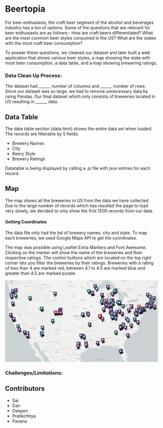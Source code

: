 # Beertopia

For beer enthusiasts, the craft beer segment of the alcohol and beverages industry has a ton of options. Some of the questions that are relevant for beer enthusiasts are as follows:-
How are craft beers differentiated?
What are the most common beer styles consumed in the US?
What are the states with the most craft beer consumption?

To answer these questions, we cleaned our dataset and later built a web application that shows various beer styles, a map showing the state with most beer consumption, a data table, and a map showing brewering ratings.

### Data Clean Up Process:

The dataset had ______ number of columns and ______  number of rows. Since our dataset was so large, we had to remove unnecessary data by using Pandas. Our final dataset which only consists of breweries located in US resulting in ______ data. 

## Data Table 

The data table section (data.html) shows the entire data set when loaded. The records are filterable by 5 fields:

 - Brewery Names
 - City
 - Beery Style
 - Brewery Ratings

Datatable is being displayed by calling a .js file with json entries for each record.

## Map 
The map shows all the breweries in US from the data we have collected. Due to the large number of records which has resulted the page to load very slowly, we decided to only show the first 1500 records from our data. 

#### Getting Coordinates
The data file only had the list of brewery names, city and state. To map each breweries, we used Google Maps API to get the coordinates.

The map was possible using Leaflet Extra Markers and Font Awesome. Clicking on the marker will show the name of the breweries and their respective ratings. The control buttons which are located on the top right corner lets you filter the breweries by their ratings. Breweries with a rating of less than 4 are marked red, between 4.1 to 4.5 are marked blue and greater than 4.5 are marked purple.

![map.png](map.png)

### Challenges/Limitations: 

## Contributors <br/>
 - Sai
 - Dan
 - Deepen
 - Pratikchhya
 - Pavana
